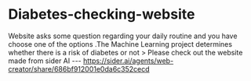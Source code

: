 # Diabetes-checking-website
Website asks some question regarding your daily routine and you have choose one of the options .The Machine Learning project determines whether there is a risk of diabetes or not  > Please check out the website made from sider AI  ---  https://sider.ai/agents/web-creator/share/686bf912001e0da6c352cecd
